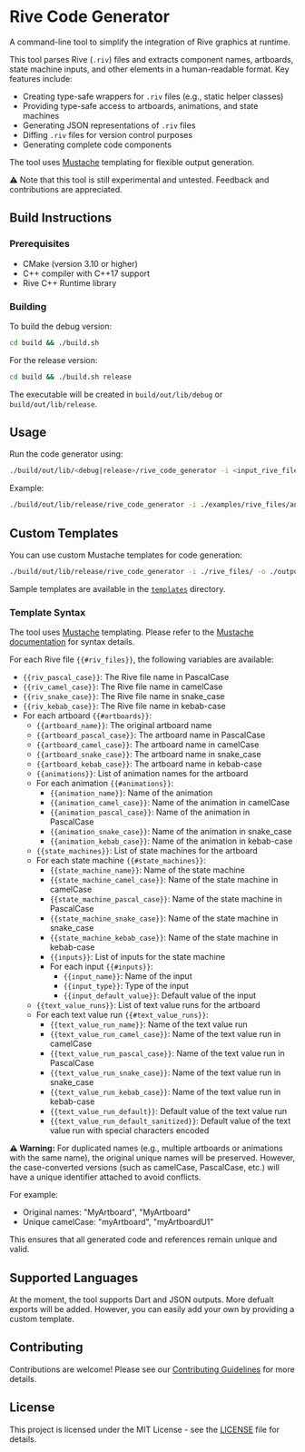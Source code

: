 # Rive Code Generator

A command-line tool to simplify the integration of Rive graphics at runtime.

This tool parses Rive (`.riv`) files and extracts component names, artboards, state machine inputs, and other elements in a human-readable format. Key features include:

- Creating type-safe wrappers for `.riv` files (e.g., static helper classes)
- Providing type-safe access to artboards, animations, and state machines
- Generating JSON representations of `.riv` files
- Diffing `.riv` files for version control purposes
- Generating complete code components

The tool uses [Mustache](https://mustache.github.io/) templating for flexible output generation.

:warning: Note that this tool is still experimental and untested. Feedback and contributions are appreciated.

## Build Instructions

### Prerequisites

- CMake (version 3.10 or higher)
- C++ compiler with C++17 support
- Rive C++ Runtime library

### Building

To build the debug version:
```sh
cd build && ./build.sh
```

For the release version:
```sh
cd build && ./build.sh release
```

The executable will be created in `build/out/lib/debug` or `build/out/lib/release`.

## Usage

Run the code generator using:

```sh
./build/out/lib/<debug|release>/rive_code_generator -i <input_rive_file> -o <output_directory> -l <language>
```

Example:
```sh
./build/out/lib/release/rive_code_generator -i ./examples/rive_files/animation.riv -o ./examples/generated_code.dart -l dart
```

## Custom Templates

You can use custom Mustache templates for code generation:

```sh
./build/out/lib/release/rive_code_generator -i ./rive_files/ -o ./output/rive.json -t templates/json_template.mustache
```

Sample templates are available in the [`templates`](./templates) directory.

### Template Syntax

The tool uses [Mustache](https://mustache.github.io/) templating. Please refer to the [Mustache documentation](https://mustache.github.io/) for syntax details.

For each Rive file `{{#riv_files}}`, the following variables are available:
- `{{riv_pascal_case}}`: The Rive file name in PascalCase
- `{{riv_camel_case}}`: The Rive file name in camelCase
- `{{riv_snake_case}}`: The Rive file name in snake_case
- `{{riv_kebab_case}}`: The Rive file name in kebab-case
- For each artboard `{{#artboards}}`:
    - `{{artboard_name}}`: The original artboard name
    - `{{artboard_pascal_case}}`: The artboard name in PascalCase
    - `{{artboard_camel_case}}`: The artboard name in camelCase
    - `{{artboard_snake_case}}`: The artboard name in snake_case
    - `{{artboard_kebab_case}}`: The artboard name in kebab-case
    - `{{animations}}`: List of animation names for the artboard
    - For each animation `{{#animations}}`:
        - `{{animation_name}}`: Name of the animation
        - `{{animation_camel_case}}`: Name of the animation in camelCase
        - `{{animation_pascal_case}}`: Name of the animation in PascalCase
        - `{{animation_snake_case}}`: Name of the animation in snake_case
        - `{{animation_kebab_case}}`: Name of the animation in kebab-case
    - `{{state_machines}}`: List of state machines for the artboard
    - For each state machine `{{#state_machines}}`:
        - `{{state_machine_name}}`: Name of the state machine
        - `{{state_machine_camel_case}}`: Name of the state machine in camelCase
        - `{{state_machine_pascal_case}}`: Name of the state machine in PascalCase
        - `{{state_machine_snake_case}}`: Name of the state machine in snake_case
        - `{{state_machine_kebab_case}}`: Name of the state machine in kebab-case
        - `{{inputs}}`: List of inputs for the state machine
        - For each input `{{#inputs}}`:
            - `{{input_name}}`: Name of the input
            - `{{input_type}}`: Type of the input
            - `{{input_default_value}}`: Default value of the input
    - `{{text_value_runs}}`: List of text value runs for the artboard
    - For each text value run `{{#text_value_runs}}`:
        - `{{text_value_run_name}}`: Name of the text value run
        - `{{text_value_run_camel_case}}`: Name of the text value run in camelCase
        - `{{text_value_run_pascal_case}}`: Name of the text value run in PascalCase
        - `{{text_value_run_snake_case}}`: Name of the text value run in snake_case
        - `{{text_value_run_kebab_case}}`: Name of the text value run in kebab-case
        - `{{text_value_run_default}}`: Default value of the text value run
        - `{{text_value_run_default_sanitized}}`: Default value of the text value run with special characters encoded

**:warning: Warning:** For duplicated names (e.g., multiple artboards or animations with the same name), the original unique names will be preserved. However, the case-converted versions (such as camelCase, PascalCase, etc.) will have a unique identifier attached to avoid conflicts.

For example:
- Original names: "MyArtboard", "MyArtboard"
- Unique camelCase: "myArtboard", "myArtboardU1"

This ensures that all generated code and references remain unique and valid.

## Supported Languages

At the moment, the tool supports Dart and JSON outputs. More defualt exports will be added. However, you can easily add your own by providing a custom template.

## Contributing

Contributions are welcome! Please see our [Contributing Guidelines](CONTRIBUTING.md) for more details.

## License

This project is licensed under the MIT License - see the [LICENSE](LICENSE) file for details.
